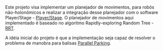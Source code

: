Este projeto visa implementar um planejador de movimentos, para robôs não-holonômicos e realizar a integração desse planejador com o software Player/Stage - [Player/Stage](http://playerstage.sourceforge.net/). O planejador de movimentos aqui implementado é baseado no algoritmo Rapidly-exploring Random Tree - [RRT](http://en.wikipedia.org/wiki/Rapidly-exploring_random_tree).

A idéia inicial do projeto é que a implementação seja capaz de resolver o problema de manobra para balisas [Parallel Parking](http://en.wikipedia.org/wiki/Parallel_parking).
